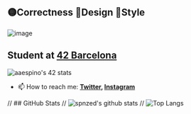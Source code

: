 ## 🟡Correctness 🔴Design 🔵Style

![image](https://user-images.githubusercontent.com/95354392/165802936-06790d38-e706-44b1-8131-242506cf6011.jpeg)

## Student at [42 Barcelona](https://www.42barcelona.com/es/)
![aaespino's 42 stats](https://badge42.vercel.app/api/v2/cl2j116av002509mh2pt2de29/stats?cursusId=21&coalitionId=205)

- 📫 How to reach me:
  **[Twitter](https://twitter.com/spnzed), [Instagram](https://www.instagram.com/spnzed/)**

// ## GitHub Stats
// ![spnzed's github stats](https://github-readme-stats.vercel.app/api?username=spnzed&show_icons=true&hide_border=true&theme=dark)
// ![Top Langs](https://github-readme-stats.vercel.app/api/top-langs/?username=spnzed&layout=compact&theme=dark&hide_border=true)
